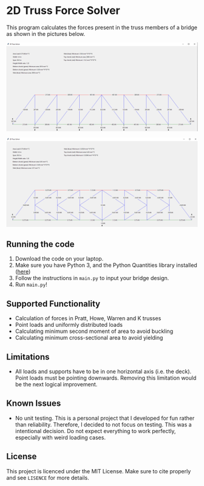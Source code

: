 # 2D Truss Force Solver

This program calculates the forces present in the truss members of a bridge as shown in the pictures below.

![Howe Truss](/res/howe_truss.png)

![K Truss, Point Load](/res/k_truss_point_load.png)

## Running the code

1. Download the code on your laptop.
2. Make sure you have Python 3, and the Python Quantities library installed ([here](https://pythonhosted.org/quantities/))
3. Follow the instructions in `main.py` to input your bridge design.
3. Run `main.py`!

## Supported Functionality

- Calculation of forces in Pratt, Howe, Warren and K trusses
- Point loads and uniformly distributed loads
- Calculating minimum second moment of area to avoid buckling
- Calculating minimum cross-sectional area to avoid yielding

## Limitations

- All loads and supports have to be in one horizontal axis (i.e. the deck).
Point loads must be pointing downwards. Removing this limitation would be the next logical improvement.
 
## Known Issues

- No unit testing. This is a personal project that I developed for fun rather than reliability.
Therefore, I decided to not focus on testing. This was a intentional decision.
Do not expect everything to work perfectly, especially with weird loading cases.

## License

This project is licenced under the MIT License. Make sure to cite properly and see `LISENCE` for more details.
